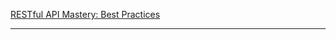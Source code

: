 [RESTful API Mastery: Best Practices](https://medium.com/@Vaibhavihole31/restful-api-mastery-best-practices-caca948d0414)

---

